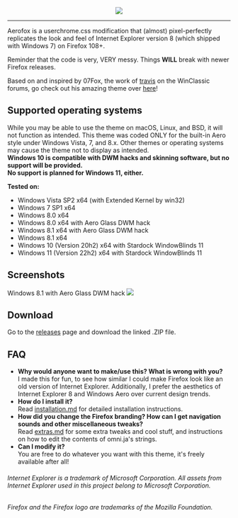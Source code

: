 <p align="center">
  <img src="https://github.com/NWinXP/Aerofox/blob/main/images/aerofox_project_logo-small.png" />
</p>

---
Aerofox is a userchrome.css modification that (almost) pixel-perfectly replicates the look and feel of Internet Explorer version 8 (which shipped with Windows 7) on Firefox 108+.

Reminder that the code is very, VERY messy. Things **WILL** break with newer Firefox releases.

Based on and inspired by 07Fox, the work of [travis](https://github.com/travy-patty) on the WinClassic forums, go check out his amazing theme over [here](https://winclassic.boards.net/thread/1524/07fox-internet-explorer-mozilla-firefox "here")!

## Supported operating systems
While you may be able to use the theme on macOS, Linux, and BSD, it will not function as intended. This theme was coded ONLY for the built-in Aero style under Windows Vista, 7, and 8.x. Other themes or operating systems may cause the theme not to display as intended.  
**Windows 10 is compatible with DWM hacks and skinning software, but no support will be provided.  
No support is planned for Windows 11, either.**

**Tested on:**  
- Windows Vista SP2 x64 (with Extended Kernel by win32)  
- Windows 7 SP1 x64  
- Windows 8.0 x64  
- Windows 8.0 x64 with Aero Glass DWM hack  
- Windows 8.1 x64 with Aero Glass DWM hack  
- Windows 8.1 x64  
- Windows 10 (Version 20h2) x64 with Stardock WindowBlinds 11
- Windows 11 (Version 22h2) x64 with Stardock WindowBlinds 11

## Screenshots
Windows 8.1 with Aero Glass DWM hack
![](https://github.com/NWinXP/Aerofox/blob/main/images/ScreenshotW8.1.png)

## Download
Go to the [releases](https://github.com/NWinXP/Aerofox/releases "releases") page and download the linked .ZIP file.

## FAQ
- **Why would anyone want to make/use this? What is wrong with you?**  
I made this for fun, to see how similar I could make Firefox look like an old version of Internet Explorer. 
Additionally, I prefer the aesthetics of Internet Explorer 8 and Windows Aero over current design trends.
- **How do I install it?**  
Read [installation.md](https://github.com/NWinXP/Aerofox/blob/main/installation.md "installation.md") for detailed installation instructions.
- **How did you change the Firefox branding? How can I get navigation sounds and other miscellaneous tweaks?**  
Read [extras.md](https://github.com/NWinXP/Aerofox/blob/main/extras.md "extras.md") for some extra tweaks and cool stuff, and instructions on how to edit the contents of omni.ja's strings.  
- **Can I modify it?**  
You are free to do whatever you want with this theme, it's freely available after all!

###### Internet Explorer is a trademark of Microsoft Corporation. All assets from Internet Explorer used in this project belong to Microsoft Corporation.    
###### Firefox and the Firefox logo are trademarks of the Mozilla Foundation.
